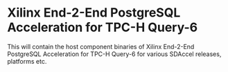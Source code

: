 Xilinx End-2-End PostgreSQL Acceleration for TPC-H Query-6
===============================================

This will contain the host component binaries of Xilinx End-2-End PostgreSQL Acceleration for TPC-H Query-6 for
various SDAccel releases, platforms etc.
